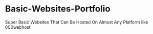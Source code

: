 # Basic-Websites-Portfolio
Super Basic Websites That Can Be Hosted On Almost Any Platform like 000webhost
